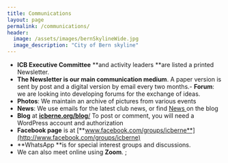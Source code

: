 ```yaml
---
title: Communications
layout: page
permalink: /communications/
header:
  image: /assets/images/bernSkylineWide.jpg
  image_description: "City of Bern skyline"
---
```


- **ICB Executive Committee** **and activity leaders **are listed a printed Newsletter. 
- **The Newsletter is our main communication medium**. A paper version is sent by post and a digital version by email every two months.- **Forum**: we are looking into developing forums for the exchange of ideas.
- **Photos**: We maintain an archive of pictures from various events
- **News**: We use emails for the latest club news, or find [News ](https://icberne.org/category/news/)on the blog
- **Blog** at [**icberne.org/blog**/](http://icberne.org/blog/)
To post or comment, you will need a WordPress account and authorization
- **Facebook page** is at [**www.facebook.com/groups/icberne**](http://www.facebook.com/groups/icberne)&nbsp;
- **WhatsApp **is for special interest groups and discussions. 
- We can also meet online using **Zoom**.&nbsp;;